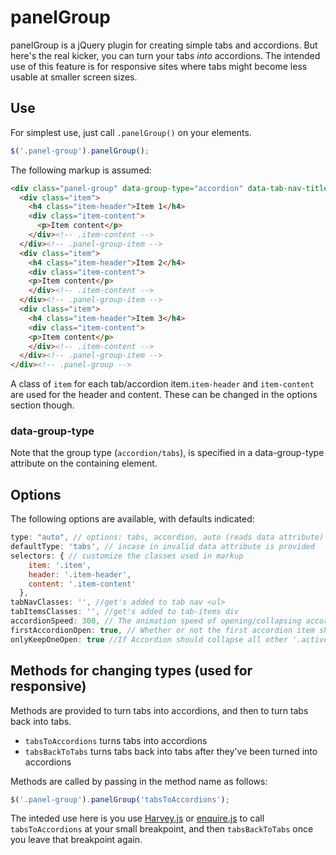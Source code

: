# panelGroup

panelGroup is a jQuery plugin for creating simple tabs and accordions. But here's the real kicker, you can turn your tabs _into_ accordions. The intended use of this feature is for responsive sites where tabs might become less usable at smaller screen sizes.

## Use

For simplest use, just call `.panelGroup()` on your elements.

```javascript
$('.panel-group').panelGroup();
```

The following markup is assumed:

```html
<div class="panel-group" data-group-type="accordion" data-tab-nav-title="Choose a tab:">
  <div class="item">
    <h4 class="item-header">Item 1</h4>
    <div class="item-content">
      <p>Item content</p>
    </div><!-- .item-content -->
  </div><!-- .panel-group-item -->
  <div class="item">
    <h4 class="item-header">Item 2</h4>
    <div class="item-content">
    <p>Item content</p>
    </div><!-- .item-content -->
  </div><!-- .panel-group-item -->
  <div class="item">
    <h4 class="item-header">Item 3</h4>
    <div class="item-content">
    <p>Item content</p>
    </div><!-- .item-content -->
  </div><!-- .panel-group-item -->
</div><!-- .panel-group -->

```

A class of `item` for each tab/accordion item.`item-header` and `item-content` are used for the header and content. These can be changed in the options section though.

### data-group-type

Note that the group type (`accordion/tabs`), is specified in a data-group-type attribute on the containing element.

## Options

The following options are available, with defaults indicated:

```javascript
type: "auto", // options: tabs, accordion, auto (reads data attribute)
defaultType: 'tabs', // incase in invalid data attribute is provided
selectors: { // customize the classes used in markup
    item: '.item',
    header: '.item-header',
    content: '.item-content'
  },
tabNavClasses: '', //get's added to tab nav <ul>
tabItemsClasses: '', //get's added to tab-items div
accordionSpeed: 300, // The animation speed of opening/collapsing accordion items
firstAccordionOpen: true, // Whether or not the first accordion item should be open
onlyKeepOneOpen: true //If Accordion should collapse all other '.active' items on open
```

## Methods for changing types (used for responsive)

Methods are provided to turn tabs into accordions, and then to turn tabs back into tabs.

* `tabsToAccordions` turns tabs into accordions
* `tabsBackToTabs` turns tabs back into tabs after they've been turned into accordions

Methods are called by passing in the method name as follows:

```javascript
$('.panel-group').panelGroup('tabsToAccordions');
```

The inteded use here is you use [Harvey.js](http://harvesthq.github.io/harvey/) or [enquire.js](http://wicky.nillia.ms/enquire.js/) to call `tabsToAccordions` at your small breakpoint, and then `tabsBackToTabs` once you leave that breakpoint again.
